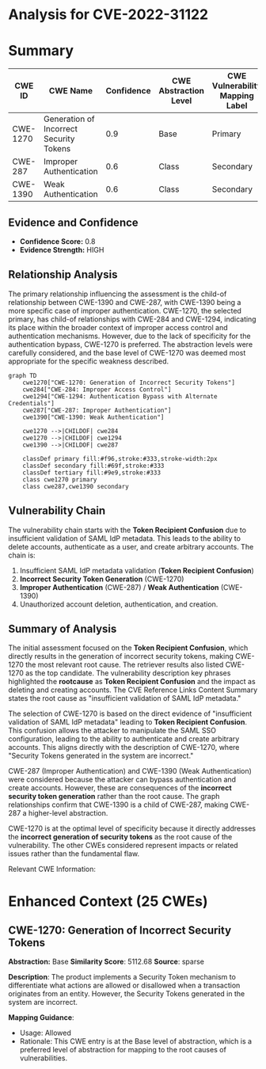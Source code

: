 # Analysis for CVE-2022-31122

# Summary
| CWE ID    | CWE Name                                                  | Confidence | CWE Abstraction Level | CWE Vulnerability Mapping Label | CWE-Vulnerability Mapping Notes |
| --------- | --------------------------------------------------------- | ---------- | --------------------- | ------------------------------- | ----------------------------- |
| CWE-1270  | Generation of Incorrect Security Tokens                   | 0.9        | Base                  | Primary                         | Allowed                       |
| CWE-287   | Improper Authentication                                   | 0.6        | Class                 | Secondary                       | Discouraged                   |
| CWE-1390  | Weak Authentication                                       | 0.6        | Class                 | Secondary                       | Allowed-with-Review         |

## Evidence and Confidence

*   **Confidence Score:** 0.8
*   **Evidence Strength:** HIGH

## Relationship Analysis
The primary relationship influencing the assessment is the child-of relationship between CWE-1390 and CWE-287, with CWE-1390 being a more specific case of improper authentication. CWE-1270, the selected primary, has child-of relationships with CWE-284 and CWE-1294, indicating its place within the broader context of improper access control and authentication mechanisms. However, due to the lack of specificity for the authentication bypass, CWE-1270 is preferred. The abstraction levels were carefully considered, and the base level of CWE-1270 was deemed most appropriate for the specific weakness described.

```mermaid
graph TD
    cwe1270["CWE-1270: Generation of Incorrect Security Tokens"]
    cwe284["CWE-284: Improper Access Control"]
    cwe1294["CWE-1294: Authentication Bypass with Alternate Credentials"]
    cwe287["CWE-287: Improper Authentication"]
    cwe1390["CWE-1390: Weak Authentication"]
    
    cwe1270 -->|CHILDOF| cwe284
    cwe1270 -->|CHILDOF| cwe1294
    cwe1390 -->|CHILDOF| cwe287
    
    classDef primary fill:#f96,stroke:#333,stroke-width:2px
    classDef secondary fill:#69f,stroke:#333
    classDef tertiary fill:#9e9,stroke:#333
    class cwe1270 primary
    class cwe287,cwe1390 secondary
```

## Vulnerability Chain
The vulnerability chain starts with the **Token Recipient Confusion** due to insufficient validation of SAML IdP metadata. This leads to the ability to delete accounts, authenticate as a user, and create arbitrary accounts. The chain is:

1.  Insufficient SAML IdP metadata validation (**Token Recipient Confusion**)
2.  **Incorrect Security Token Generation** (CWE-1270)
3.  **Improper Authentication** (CWE-287) / **Weak Authentication** (CWE-1390)
4.  Unauthorized account deletion, authentication, and creation.

## Summary of Analysis
The initial assessment focused on the **Token Recipient Confusion**, which directly results in the generation of incorrect security tokens, making CWE-1270 the most relevant root cause. The retriever results also listed CWE-1270 as the top candidate. The vulnerability description key phrases highlighted the **rootcause** as **Token Recipient Confusion** and the impact as deleting and creating accounts. The CVE Reference Links Content Summary states the root cause as "insufficient validation of SAML IdP metadata."

The selection of CWE-1270 is based on the direct evidence of "insufficient validation of SAML IdP metadata" leading to **Token Recipient Confusion**. This confusion allows the attacker to manipulate the SAML SSO configuration, leading to the ability to authenticate and create arbitrary accounts. This aligns directly with the description of CWE-1270, where "Security Tokens generated in the system are incorrect."

CWE-287 (Improper Authentication) and CWE-1390 (Weak Authentication) were considered because the attacker can bypass authentication and create accounts. However, these are consequences of the **incorrect security token generation** rather than the root cause. The graph relationships confirm that CWE-1390 is a child of CWE-287, making CWE-287 a higher-level abstraction.

CWE-1270 is at the optimal level of specificity because it directly addresses the **incorrect generation of security tokens** as the root cause of the vulnerability. The other CWEs considered represent impacts or related issues rather than the fundamental flaw.

Relevant CWE Information:

# Enhanced Context (25 CWEs)

## CWE-1270: Generation of Incorrect Security Tokens
**Abstraction:** Base
**Similarity Score**: 5112.68
**Source**: sparse

**Description**:
The product implements a Security Token mechanism to differentiate what actions are allowed or disallowed when a transaction originates from an entity. However, the Security Tokens generated in the system are incorrect.

**Mapping Guidance**:
- Usage: Allowed
- Rationale: This CWE entry is at the Base level of abstraction, which is a preferred level of abstraction for mapping to the root causes of vulnerabilities.